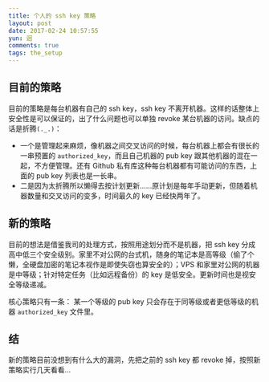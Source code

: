 ```yaml
---
title: 个人的 ssh key 策略
layout: post
date: 2017-02-24 10:57:55
yun: 迥
comments: true
tags: the_setup
---
```

## 目前的策略
目前的策略是每台机器有自己的 ssh key，ssh key 不离开机器。这样的话整体上安全性是可以保证的，出了什么问题也可以单独 revoke 某台机器的访问。缺点的话是折腾`(._.)`：

- 一个是管理起来麻烦，像机器之间交叉访问的时候，每台机器上都会有很长的一串预置的 `authorized_key`，而且自己机器的 pub key 跟其他机器的混在一起，不方便管理。还有 Github 私有库这种每台机器都有可能访问的东西，上面的 pub key 列表也是一长串。
- 二是因为太折腾所以懒得去按计划更新……原计划是每年手动更新，但随着机器数量和交叉访问的变多，时间最久的 key 已经快两年了。

## 新的策略
目前的想法是借鉴我司的处理方式，按照用途划分而不是机器，把 ssh key 分成高中低三个安全级别。家里不对公网的台式机，随身的笔记本是高等级（偷了个懒，全硬盘加密的笔记本视作是即使失窃也算安全的）；VPS 和家里对公网的机器是中等级；针对特定任务（比如远程备份）的 key 是低安全。更新时间也是视安全等级递减。

核心策略只有一条： 某一个等级的 pub key 只会存在于同等级或者更低等级的机器 `authorized_key` 文件里。

## 结
新的策略目前没想到有什么大的漏洞，先把之前的 ssh key 都 revoke 掉，按照新策略实行几天看看…
